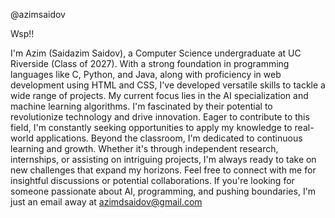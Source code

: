 @azimsaidov

Wsp!!

I'm Azim (Saidazim Saidov), a Computer Science undergraduate at UC Riverside (Class of 2027). With a strong foundation in programming languages like C, Python, and Java, along with proficiency in web development using HTML and CSS, I've developed versatile skills to tackle a wide range of projects. My current focus lies in the AI specialization and machine learning algorithms. I'm fascinated by their potential to revolutionize technology and drive innovation. Eager to contribute to this field, I'm constantly seeking opportunities to apply my knowledge to real-world applications. Beyond the classroom, I'm dedicated to continuous learning and growth. Whether it's through independent research, internships, or assisting on intriguing projects, I'm always ready to take on new challenges that expand my horizons. Feel free to connect with me for insightful discussions or potential collaborations. If you're looking for someone passionate about AI, programming, and pushing boundaries, I'm just an email away at azimdsaidov@gmail.com


